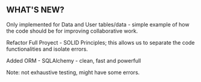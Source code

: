 ## WHAT'S NEW?

Only implemented for Data and User tables/data - simple example of how the code should be for improving collaborative work. 

Refactor Full Proyect - SOLID Principles; this allows us to separate the code functionalities and isolate errors.

Added ORM - SQLAlchemy - clean, fast and powerfull

Note: not exhaustive testing, might have some errors.
